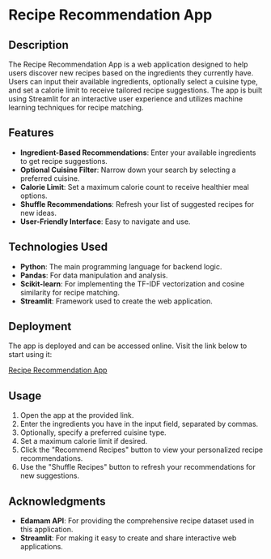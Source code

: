 # Recipe Recommendation App

## Description

The Recipe Recommendation App is a web application designed to help users discover new recipes based on the ingredients they currently have. Users can input their available ingredients, optionally select a cuisine type, and set a calorie limit to receive tailored recipe suggestions. The app is built using Streamlit for an interactive user experience and utilizes machine learning techniques for recipe matching.

## Features

- **Ingredient-Based Recommendations**: Enter your available ingredients to get recipe suggestions.
- **Optional Cuisine Filter**: Narrow down your search by selecting a preferred cuisine.
- **Calorie Limit**: Set a maximum calorie count to receive healthier meal options.
- **Shuffle Recommendations**: Refresh your list of suggested recipes for new ideas.
- **User-Friendly Interface**: Easy to navigate and use.

## Technologies Used

- **Python**: The main programming language for backend logic.
- **Pandas**: For data manipulation and analysis.
- **Scikit-learn**: For implementing the TF-IDF vectorization and cosine similarity for recipe matching.
- **Streamlit**: Framework used to create the web application.

## Deployment

The app is deployed and can be accessed online. Visit the link below to start using it:

[Recipe Recommendation App](https://recipe-appgit-mfzicrv97zt9egnckokkua.streamlit.app/)

## Usage

1. Open the app at the provided link.
2. Enter the ingredients you have in the input field, separated by commas.
3. Optionally, specify a preferred cuisine type.
4. Set a maximum calorie limit if desired.
5. Click the "Recommend Recipes" button to view your personalized recipe recommendations.
6. Use the "Shuffle Recipes" button to refresh your recommendations for new suggestions.

## Acknowledgments
- **Edamam API**: For providing the comprehensive recipe dataset used in this application.
- **Streamlit**: For making it easy to create and share interactive web applications.
